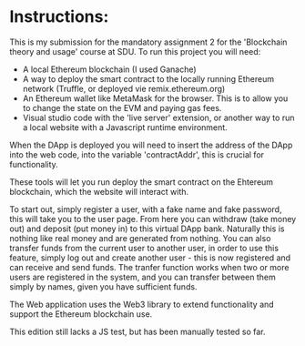 # Instructions:
This is my submission for the mandatory assignment 2 for the 'Blockchain theory and usage' course at SDU.
To run this project you will need:

  - A local Ethereum blockchain (I used Ganache)
  - A way to deploy the smart contract to the locally running Ethereum network (Truffle, or deployed vie remix.ethereum.org)
  - An Ethereum wallet like MetaMask for the browser. This is to allow you to change the state on the EVM and paying gas fees.
  - Visual studio code with the 'live server' extension, or another way to run a local website with a Javascript runtime environment.

When the DApp is deployed you will need to insert the address of the DApp into the web code, into the variable 'contractAddr', this is crucial for functionality.

These tools will let you run deploy the smart contract on the Ehtereum blockchain, which the website will interact with.

To start out, simply register a user, with a fake name and fake password, this will take you to the user page. From here you can withdraw (take money out) and deposit (put money in) to this virtual DApp bank. Naturally this is nothing like real money and are generated from nothing. You can also transfer funds from the current user to another user, in order to use this feature, simply log out and create another user - this is now registered and can receive and send funds. The tranfer function works when two or more users are registered in the system, and you can transfer between them simply by names, given you have sufficient funds.

The Web application uses the Web3 library to extend functionality and support the Ethereum blockchain use.

This edition still lacks a JS test, but has been manually tested so far.

